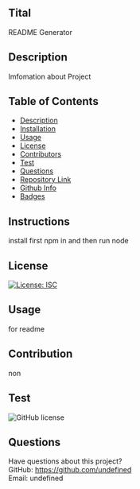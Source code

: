 ## Tital
  
  README Generator
  

## Description 
Imfomation about Project

## Table of Contents 
  - [Description](#Description)
  - [Installation](#Installation)
  - [Usage](#Usage)
  - [License](#Licence)
  - [Contributors](#Contributors)
  - [Test](#Test)
  - [Questions](#Questions)
  - [Repository Link](#Repository)
  - [Github Info](#Github)
  - [Badges](#Badges)

## Instructions

install first npm in and then run node 

## License

[![License: ISC](https://img.shields.io/badge/License-ISC-blue.svg)](https://opensource.org/licenses/ISC)

## Usage 

for readme 

## Contribution

  non

  ## Test

  ![GitHub license](https://img.shields.io/badge/test-100%25-success)

## Questions
Have questions about this project?  
GitHub: https://github.com/undefined  
Email: undefined
